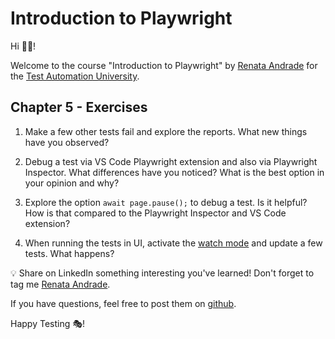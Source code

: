 # Introduction to Playwright

Hi 👋🏽!

Welcome to the course "Introduction to Playwright" by [Renata Andrade](https://testingwithrenata.com/) for the [Test Automation University](https://testautomationu.applitools.com/).

## Chapter 5 - Exercises

1. Make a few other tests fail and explore the reports. What new things have you observed?

1. Debug a test via VS Code Playwright extension and also via Playwright Inspector. What differences have you noticed? What is the best option in your opinion and why?

1. Explore the option `await page.pause();` to debug a test. Is it helpful? How is that compared to the Playwright Inspector and VS Code extension?

1. When running the tests in UI, activate the [watch mode](https://playwright.dev/docs/test-ui-mode#watch-mode) and update a few tests. What happens?

💡 Share on LinkedIn something interesting you've learned! Don't forget to tag me [Renata Andrade](https://www.linkedin.com/in/raptatinha/).

If you have questions, feel free to post them on [github](https://github.com/raptatinha/tau-introduction-to-playwright/issues).

Happy Testing 🎭!